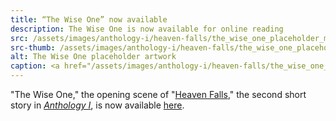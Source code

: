 ```yaml
---
title: “The Wise One” now available
description: The Wise One is now available for online reading
src: /assets/images/anthology-i/heaven-falls/the_wise_one_placeholder_med.jpg
src-thumb: /assets/images/anthology-i/heaven-falls/the_wise_one_placeholder_small.jpg
alt: The Wise One placeholder artwork
caption: <a href="/assets/images/anthology-i/heaven-falls/the_wise_one_placeholder.jpg" target="_blank">A.I. placeholder artwork</a> generated using <a href="https://creator.nightcafe.studio/creation/RTuaY0LoBw7MuujIibHb" target="_blank">NightCafe Stable Diffusion XL v1.0 ⧉</a> — <a href="https://creativecommons.org/publicdomain/zero/1.0/" target="_blank">CC0 1.0 ⧉</a>
---
```


"The Wise One," the opening scene of "[Heaven Falls](/anthology-i/heaven-falls/)," the second short story in *[Anthology I](/anthology-i/)*, is now available [here](/anthology-i/heaven-falls/the-wise-one/).